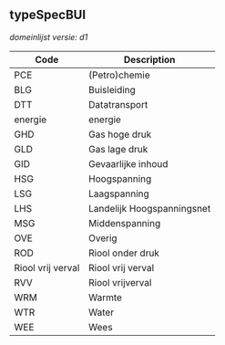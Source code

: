 ## typeSpecBUI

*domeinlijst versie: d1* 

 |Code |Description	|
|	---	|	---	|
| PCE | (Petro)chemie |
| BLG | Buisleiding |
| DTT | Datatransport |
| energie | energie |
| GHD | Gas hoge druk |
| GLD | Gas lage druk |
| GID | Gevaarlijke inhoud |
| HSG | Hoogspanning |
| LSG | Laagspanning |
| LHS | Landelijk Hoogspanningsnet |
| MSG | Middenspanning |
| OVE | Overig |
| ROD | Riool onder druk |
| Riool vrij verval | Riool vrij verval |
| RVV | Riool vrijverval |
| WRM | Warmte |
| WTR | Water |
| WEE | Wees |
